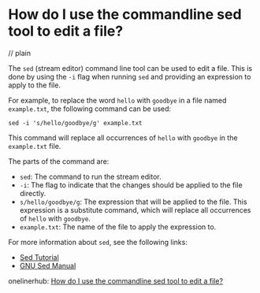 # How do I use the commandline sed tool to edit a file?
// plain

The `sed` (stream editor) command line tool can be used to edit a file. This is done by using the `-i` flag when running `sed` and providing an expression to apply to the file.

For example, to replace the word `hello` with `goodbye` in a file named `example.txt`, the following command can be used:

```
sed -i 's/hello/goodbye/g' example.txt
```

This command will replace all occurrences of `hello` with `goodbye` in the `example.txt` file.

The parts of the command are:

- `sed`: The command to run the stream editor.
- `-i`: The flag to indicate that the changes should be applied to the file directly.
- `s/hello/goodbye/g`: The expression that will be applied to the file. This expression is a substitute command, which will replace all occurrences of `hello` with `goodbye`.
- `example.txt`: The name of the file to apply the expression to.

For more information about `sed`, see the following links:

- [Sed Tutorial](https://www.grymoire.com/Unix/Sed.html)
- [GNU Sed Manual](https://www.gnu.org/software/sed/manual/sed.html)

onelinerhub: [How do I use the commandline sed tool to edit a file?](https://onelinerhub.com/cli-sed/how-do-i-use-the-commandline-sed-tool-to-edit-a-file)